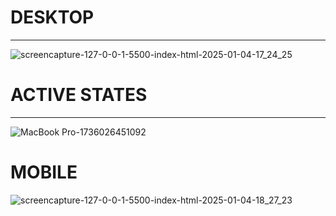 # DESKTOP
---


![screencapture-127-0-0-1-5500-index-html-2025-01-04-17_24_25](https://github.com/user-attachments/assets/4024e7b8-66bb-412c-96d5-50bec649afe5)

# ACTIVE STATES
---

![MacBook Pro-1736026451092](https://github.com/user-attachments/assets/80cfa344-cb10-476e-b92f-e3035e505788)

# MOBILE
![screencapture-127-0-0-1-5500-index-html-2025-01-04-18_27_23](https://github.com/user-attachments/assets/1630d37e-601f-4702-8baa-81f2fe24b93c)
